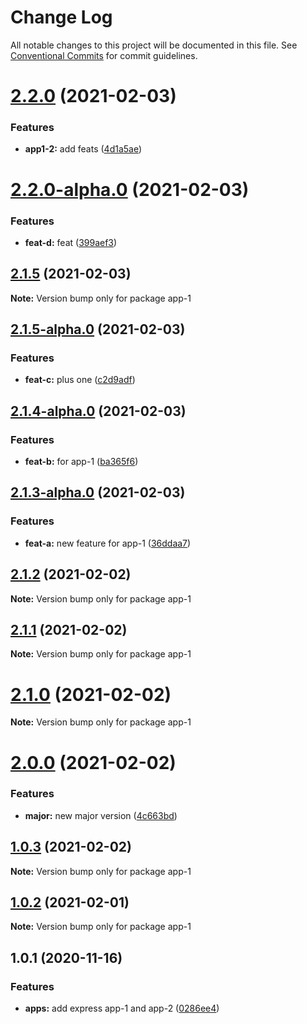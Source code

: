 # Change Log

All notable changes to this project will be documented in this file.
See [Conventional Commits](https://conventionalcommits.org) for commit guidelines.

# [2.2.0](https://github.com/comoser/lerna-yarn-demo/compare/app-1@2.2.0-alpha.0...app-1@2.2.0) (2021-02-03)


### Features

* **app1-2:** add feats ([4d1a5ae](https://github.com/comoser/lerna-yarn-demo/commit/4d1a5ae4b323c72a65a946e7e80d3c908088516f))





# [2.2.0-alpha.0](https://github.com/comoser/lerna-yarn-demo/compare/app-1@2.1.5...app-1@2.2.0-alpha.0) (2021-02-03)


### Features

* **feat-d:** feat ([399aef3](https://github.com/comoser/lerna-yarn-demo/commit/399aef36766b6b414731efea5c4205e605735e74))





## [2.1.5](https://github.com/comoser/lerna-yarn-demo/compare/app-1@2.1.5-alpha.0...app-1@2.1.5) (2021-02-03)

**Note:** Version bump only for package app-1





## [2.1.5-alpha.0](https://github.com/comoser/lerna-yarn-demo/compare/app-1@2.1.4-alpha.0...app-1@2.1.5-alpha.0) (2021-02-03)


### Features

* **feat-c:** plus one ([c2d9adf](https://github.com/comoser/lerna-yarn-demo/commit/c2d9adf9767278bb34324a087e3168f2c4d3d154))





## [2.1.4-alpha.0](https://github.com/comoser/lerna-yarn-demo/compare/app-1@2.1.3-alpha.0...app-1@2.1.4-alpha.0) (2021-02-03)


### Features

* **feat-b:** for app-1 ([ba365f6](https://github.com/comoser/lerna-yarn-demo/commit/ba365f6d5551f75ba6943439700f50157f4e578f))





## [2.1.3-alpha.0](https://github.com/comoser/lerna-yarn-demo/compare/app-1@2.1.2...app-1@2.1.3-alpha.0) (2021-02-03)


### Features

* **feat-a:** new feature for app-1 ([36ddaa7](https://github.com/comoser/lerna-yarn-demo/commit/36ddaa77d7228daa16befb0ef251ce38610b0ed6))





## [2.1.2](https://github.com/comoser/lerna-yarn-demo/compare/app-1@2.1.1...app-1@2.1.2) (2021-02-02)

**Note:** Version bump only for package app-1





## [2.1.1](https://github.com/comoser/lerna-yarn-demo/compare/app-1@2.1.0...app-1@2.1.1) (2021-02-02)

**Note:** Version bump only for package app-1





# [2.1.0](https://github.com/comoser/lerna-yarn-demo/compare/app-1@2.0.0...app-1@2.1.0) (2021-02-02)

**Note:** Version bump only for package app-1





# [2.0.0](https://github.com/comoser/lerna-yarn-demo/compare/app-1@1.0.3...app-1@2.0.0) (2021-02-02)


### Features

* **major:** new major version ([4c663bd](https://github.com/comoser/lerna-yarn-demo/commit/4c663bd8457740c9522131564efea96314431c52))





## [1.0.3](https://github.com/comoser/lerna-yarn-demo/compare/app-1@1.0.2...app-1@1.0.3) (2021-02-02)

**Note:** Version bump only for package app-1





## [1.0.2](https://github.com/comoser/lerna-yarn-demo/compare/app-1@1.0.1...app-1@1.0.2) (2021-02-01)

**Note:** Version bump only for package app-1





## 1.0.1 (2020-11-16)


### Features

* **apps:** add express app-1 and app-2 ([0286ee4](https://github.com/comoser/lerna-yarn-demo/commit/0286ee48fd8d0f54156a2acff8d6ed98cb5658a6))
